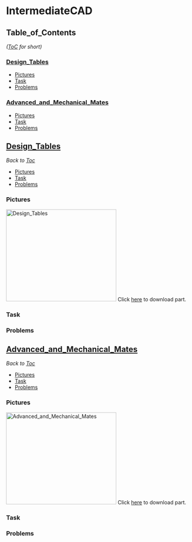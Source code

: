 # IntermediateCAD

## Table_of_Contents 
*([ToC](#table_of_contents) for short)*

### [Design_Tables](#design_tables-1)
- [Pictures](#pictures)
- [Task](#task)
- [Problems](#problems)

### [Advanced_and_Mechanical_Mates](#advanced_and_mechanical_mates-1)
- [Pictures](#pictures-1)
- [Task](#task-1)
- [Problems](#problems-1)

## [Design_Tables](#design_tables)
*Back to [Toc](#table_of_contents)*
- [Pictures](#pictures)
- [Task](#task)
- [Problems](#problems)

### Pictures
[<img src= "Pictures/Design_Tables.PNG" alt="Design_Tables" width="300" height="250">](Design_Tables.SLDPRT)
Click [here](https://github.com/jkammau97/IntermediateCAD/raw/master/Design_Tables.SLDPRT) to download part.
### Task

### Problems

## [Advanced_and_Mechanical_Mates](#advanced_and_mechanical_mates)
*Back to [Toc](#table_of_contents)*
- [Pictures](#pictures-1)
- [Task](#task-1)
- [Problems](#problems-1)

### Pictures
[<img src= "Pictures/Advanced_and_Mechanical_Mates.PNG" alt="Advanced_and_Mechanical_Mates" width="300" height="250">](Advanced_and_Machanical_Mates.SLDPRT)
Click [here](https://github.com/jkammau97/IntermediateCAD/raw/master/Advanced_and_Mechanical_Mates.SLDPRT) to download part.
### Task

### Problems


